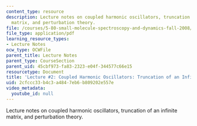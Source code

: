 ```yaml
---
content_type: resource
description: Lecture notes on coupled harmonic oscillators, truncation of an infinite
  matrix, and perturbation theory.
file: /courses/5-80-small-molecule-spectroscopy-and-dynamics-fall-2008/2cfccc33b4c3a4847eb6b809202e557e_02_580ln_08.pdf
file_type: application/pdf
learning_resource_types:
- Lecture Notes
ocw_type: OCWFile
parent_title: Lecture Notes
parent_type: CourseSection
parent_uid: 45cbf973-fa83-2323-e04f-344577c66e15
resourcetype: Document
title: 'Lecture #2: Coupled Harmonic Oscillators: Truncation of an Infinite Matrix'
uid: 2cfccc33-b4c3-a484-7eb6-b809202e557e
video_metadata:
  youtube_id: null
---
```

Lecture notes on coupled harmonic oscillators, truncation of an infinite matrix, and perturbation theory.

